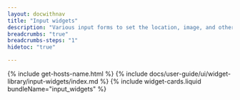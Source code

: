 ```yaml
---
layout: docwithnav
title: "Input widgets"
description: "Various input forms to set the location, image, and other configuration parameters of the device, asset, or other entity."
breadcrumbs: "true"
breadcrumbs-steps: "1"
hidetoc: "true"

---
```

{% include get-hosts-name.html %}
{% include docs/user-guide/ui/widget-library/input-widgets/index.md %}
{% include widget-cards.liquid bundleName="input_widgets" %}
